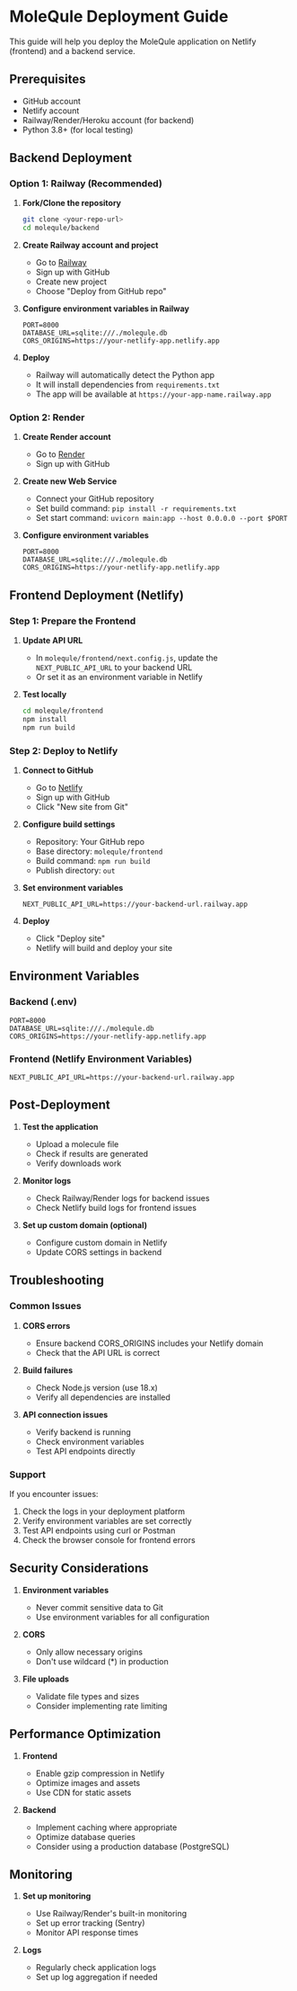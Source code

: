# MoleQule Deployment Guide

This guide will help you deploy the MoleQule application on Netlify (frontend) and a backend service.

## Prerequisites

- GitHub account
- Netlify account
- Railway/Render/Heroku account (for backend)
- Python 3.8+ (for local testing)

## Backend Deployment

### Option 1: Railway (Recommended)

1. **Fork/Clone the repository**
   ```bash
   git clone <your-repo-url>
   cd molequle/backend
   ```

2. **Create Railway account and project**
   - Go to [Railway](https://railway.app)
   - Sign up with GitHub
   - Create new project
   - Choose "Deploy from GitHub repo"

3. **Configure environment variables in Railway**
   ```
   PORT=8000
   DATABASE_URL=sqlite:///./molequle.db
   CORS_ORIGINS=https://your-netlify-app.netlify.app
   ```

4. **Deploy**
   - Railway will automatically detect the Python app
   - It will install dependencies from `requirements.txt`
   - The app will be available at `https://your-app-name.railway.app`

### Option 2: Render

1. **Create Render account**
   - Go to [Render](https://render.com)
   - Sign up with GitHub

2. **Create new Web Service**
   - Connect your GitHub repository
   - Set build command: `pip install -r requirements.txt`
   - Set start command: `uvicorn main:app --host 0.0.0.0 --port $PORT`

3. **Configure environment variables**
   ```
   PORT=8000
   DATABASE_URL=sqlite:///./molequle.db
   CORS_ORIGINS=https://your-netlify-app.netlify.app
   ```

## Frontend Deployment (Netlify)

### Step 1: Prepare the Frontend

1. **Update API URL**
   - In `molequle/frontend/next.config.js`, update the `NEXT_PUBLIC_API_URL` to your backend URL
   - Or set it as an environment variable in Netlify

2. **Test locally**
   ```bash
   cd molequle/frontend
   npm install
   npm run build
   ```

### Step 2: Deploy to Netlify

1. **Connect to GitHub**
   - Go to [Netlify](https://netlify.com)
   - Sign up with GitHub
   - Click "New site from Git"

2. **Configure build settings**
   - Repository: Your GitHub repo
   - Base directory: `molequle/frontend`
   - Build command: `npm run build`
   - Publish directory: `out`

3. **Set environment variables**
   ```
   NEXT_PUBLIC_API_URL=https://your-backend-url.railway.app
   ```

4. **Deploy**
   - Click "Deploy site"
   - Netlify will build and deploy your site

## Environment Variables

### Backend (.env)
```
PORT=8000
DATABASE_URL=sqlite:///./molequle.db
CORS_ORIGINS=https://your-netlify-app.netlify.app
```

### Frontend (Netlify Environment Variables)
```
NEXT_PUBLIC_API_URL=https://your-backend-url.railway.app
```

## Post-Deployment

1. **Test the application**
   - Upload a molecule file
   - Check if results are generated
   - Verify downloads work

2. **Monitor logs**
   - Check Railway/Render logs for backend issues
   - Check Netlify build logs for frontend issues

3. **Set up custom domain (optional)**
   - Configure custom domain in Netlify
   - Update CORS settings in backend

## Troubleshooting

### Common Issues

1. **CORS errors**
   - Ensure backend CORS_ORIGINS includes your Netlify domain
   - Check that the API URL is correct

2. **Build failures**
   - Check Node.js version (use 18.x)
   - Verify all dependencies are installed

3. **API connection issues**
   - Verify backend is running
   - Check environment variables
   - Test API endpoints directly

### Support

If you encounter issues:
1. Check the logs in your deployment platform
2. Verify environment variables are set correctly
3. Test API endpoints using curl or Postman
4. Check the browser console for frontend errors

## Security Considerations

1. **Environment variables**
   - Never commit sensitive data to Git
   - Use environment variables for all configuration

2. **CORS**
   - Only allow necessary origins
   - Don't use wildcard (*) in production

3. **File uploads**
   - Validate file types and sizes
   - Consider implementing rate limiting

## Performance Optimization

1. **Frontend**
   - Enable gzip compression in Netlify
   - Optimize images and assets
   - Use CDN for static assets

2. **Backend**
   - Implement caching where appropriate
   - Optimize database queries
   - Consider using a production database (PostgreSQL)

## Monitoring

1. **Set up monitoring**
   - Use Railway/Render's built-in monitoring
   - Set up error tracking (Sentry)
   - Monitor API response times

2. **Logs**
   - Regularly check application logs
   - Set up log aggregation if needed 